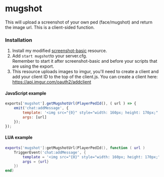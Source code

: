 # mugshot
This will upload a screenshot of your own ped (face/mugshot) and return the image url. This is a client-sided function.

### Installation
1. Install my modified <a href="https://github.com/jonassvensson4/screenshot-basic">screenshot-basic</a> resource.
2. Add `start mugshot`to your server.cfg. <br>Remember to start it after screenshot-basic and before your scripts that are using the export.
3. This resource uploads images to imgur, you'll need to create a client and add your client ID to the top of the client.js. You can create a client here: https://api.imgur.com/oauth2/addclient


#### JavaScript example
```javascript
exports['mugshot'].getMugshotUrl(PlayerPedId(), ( url ) => {
    emit('chat:addMessage', {
        template: '<img src="{0}" style="width: 160px; height: 170px;" />',
        args: [url]
    });
});
```
#### LUA example
```lua
exports['mugshot']:getMugshotUrl(PlayerPedId(), function ( url )
    TriggerEvent('chat:addMessage', {
        template = '<img src="{0}" style="width: 160px; height: 170px;" />',
        args = {url}
    })
end)
```